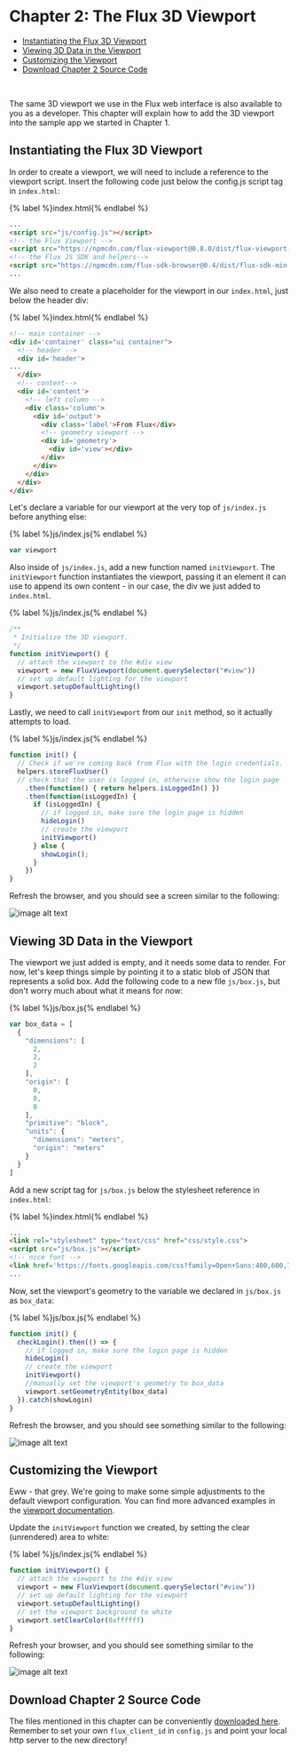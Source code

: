 # Chapter 2: The Flux 3D Viewport

* [Instantiating the Flux 3D Viewport](#instantiating-the-flux-3d-viewport)
* [Viewing 3D Data in the Viewport](#viewing-3d-data-in-the-viewport)
* [Customizing the Viewport](#customizing-the-viewport)
* [Download Chapter 2 Source Code](#download-chapter-2-source-code)

&nbsp;

The same 3D viewport we use in the Flux web interface is also available to you as a developer. This chapter will explain how to add the 3D viewport into the sample app we started in Chapter 1.

## <a id="instantiating-the-flux-3d-viewport"></a>Instantiating the Flux 3D Viewport

In order to create a viewport, we will need to include a reference to the viewport script. Insert the following code just below the config.js script tag in `index.html`:

{% label %}index.html{% endlabel %}
```html
...
<script src="js/config.js"></script>
<!-- the Flux Viewport -->
<script src="https://npmcdn.com/flux-viewport@0.8.0/dist/flux-viewport-bundle.global.js"></script>
<!-- the Flux JS SDK and helpers-->
<script src="https://npmcdn.com/flux-sdk-browser@0.4/dist/flux-sdk-min.js"></script>
...
```

We also need to create a placeholder for the viewport in our `index.html`, just below the header div:

{% label %}index.html{% endlabel %}
```html
<!-- main container -->
<div id='container' class="ui container">
  <!-- header -->
  <div id='header'>
...
  </div>
  <!-- content-->
  <div id='content'>
    <!-- left column -->
    <div class='column'>
      <div id='output'>
        <div class='label'>From Flux</div>
        <!-- geometry viewport -->
        <div id='geometry'>
          <div id='view'></div>
        </div>
      </div>
    </div>
  </div>
</div>
```

Let's declare a variable for our viewport at the very top of `js/index.js` before anything else:

{% label %}js/index.js{% endlabel %}
```js
var viewport
```

Also inside of `js/index.js`, add a new function named `initViewport`. The `initViewport` function instantiates the viewport, passing it an element it can use to append its own content - in our case, the div we just added to `index.html`.

{% label %}js/index.js{% endlabel %}
```js
/**
 * Initialize the 3D viewport.
 */
function initViewport() {
  // attach the viewport to the #div view
  viewport = new FluxViewport(document.querySelector("#view"))
  // set up default lighting for the viewport
  viewport.setupDefaultLighting()
}
```

Lastly, we need to call `initViewport` from our `init` method, so it actually attempts to load.

{% label %}js/index.js{% endlabel %}
```js
function init() {
  // Check if we're coming back from Flux with the login credentials.
  helpers.storeFluxUser()
  // check that the user is logged in, otherwise show the login page
    .then(function() { return helpers.isLoggedIn() })
    .then(function(isLoggedIn) {
      if (isLoggedIn) {
        // if logged in, make sure the login page is hidden
        hideLogin()
        // create the viewport
        initViewport()
      } else {
        showLogin();
      }
    })
}
```

Refresh the browser, and you should see a screen similar to the following:

![image alt text](image_2.png)

## <a id="viewing-3d-data-in-the-viewport"></a>Viewing 3D Data in the Viewport

The viewport we just added is empty, and it needs some data to render. For now, let's keep things simple by pointing it to a static blob of JSON that represents a solid box. Add the following  code to a new file `js/box.js`, but don't worry much about what it means for now:

{% label %}js/box.js{% endlabel %}
```js
var box_data = [
  {
    "dimensions": [
      2,
      2,
      2
    ],
    "origin": [
      0,
      0,
      0
    ],
    "primitive": "block",
    "units": {
      "dimensions": "meters",
      "origin": "meters"
    }
  }
]
```

Add a new script tag for `js/box.js` below the stylesheet reference in `index.html`:

{% label %}index.html{% endlabel %}
```html
...
<link rel="stylesheet" type="text/css" href="css/style.css">
<script src="js/box.js"></script>
<!-- nice font -->
<link href='https://fonts.googleapis.com/css?family=Open+Sans:400,600,700,800' rel='stylesheet' type='text/css'>
...
```

Now, set the viewport's geometry to the variable we declared in `js/box.js` as `box_data`:

{% label %}js/box.js{% endlabel %}
```js
function init() {
  checkLogin().then(() => {
    // if logged in, make sure the login page is hidden
    hideLogin()
    // create the viewport
    initViewport()
    //manually set the viewport's geometry to box_data
    viewport.setGeometryEntity(box_data)
  }).catch(showLogin)
}
```

Refresh the browser, and you should see something similar to the following:

![image alt text](image_3.png)

## <a id="customizing-the-viewport"></a>Customizing the Viewport

Eww - that grey. We're going to make some simple adjustments to the default viewport configuration. You can find more advanced examples in the [viewport ](https://github.com/fluxio/flux-viewport/tree/master/demo)[documentation](https://github.com/fluxio/flux-viewport/tree/master/demo).

Update the `initViewport` function we created, by setting the clear (unrendered) area to white:

{% label %}js/index.js{% endlabel %}
```js
function initViewport() {
  // attach the viewport to the #div view
  viewport = new FluxViewport(document.querySelector("#view"))
  // set up default lighting for the viewport
  viewport.setupDefaultLighting()
  // set the viewport background to white
  viewport.setClearColor(0xffffff)
}
```

Refresh your browser, and you should see something similar to the following:

![image alt text](image_4.png)

## <a id="download-chapter-2-source-code"></a>Download Chapter 2 Source Code

The files mentioned in this chapter can be conveniently [downloaded here](https://github.com/flux-labs/flux-seed/tree/master/tutorials/chapter_2_viewport). Remember to set your own `flux_client_id` in `config.js` and point your local http server to the new directory!
